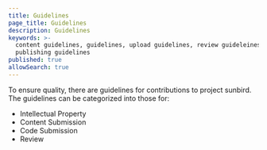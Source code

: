 ```yaml
---
title: Guidelines
page_title: Guidelines
description: Guidelines
keywords: >-
  content guidelines, guidelines, upload guidelines, review guideleines,
  publishing guidelines
published: true
allowSearch: true
---
```


To ensure quality, there are guidelines for contributions to project sunbird. The guidelines can be categorized into those for:

* Intellectual Property
* Content Submission
* Code Submission
* Review

<page under consruction>

